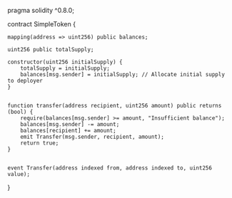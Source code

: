pragma solidity ^0.8.0;

contract SimpleToken {

  
    mapping(address => uint256) public balances;

    uint256 public totalSupply;

    constructor(uint256 initialSupply) {
        totalSupply = initialSupply;
        balances[msg.sender] = initialSupply; // Allocate initial supply to deployer
    }

    
    function transfer(address recipient, uint256 amount) public returns (bool) {
        require(balances[msg.sender] >= amount, "Insufficient balance");
        balances[msg.sender] -= amount;
        balances[recipient] += amount;
        emit Transfer(msg.sender, recipient, amount);
        return true;
    }

   
    event Transfer(address indexed from, address indexed to, uint256 value);
}
